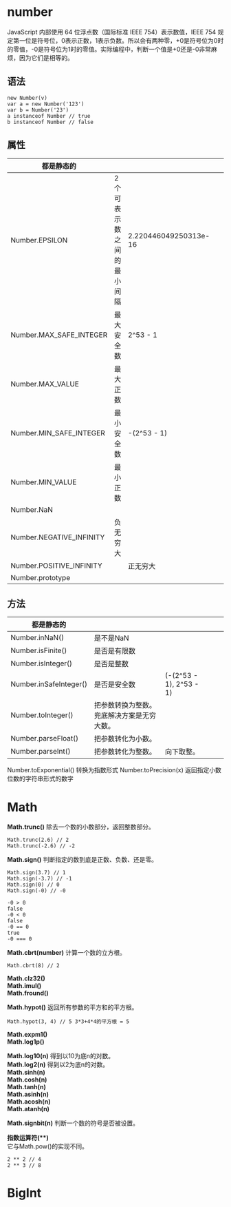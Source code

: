 # number
JavaScript 内部使用 64 位浮点数（国际标准 IEEE 754）表示数值，IEEE 754 规定第一位是符号位，0表示正数，1表示负数。所以会有两种零，+0是符号位为0时的零值，-0是符号位为1时的零值。实际编程中，判断一个值是+0还是-0非常麻烦，因为它们是相等的。
## 语法

```
new Number(v)
var a = new Number('123')
var b = Number('23')
a instanceof Number // true
b instanceof Number // false
```
## 属性

|都是静态的|||||
|-|-|-|-|-|
|Number.EPSILON|2个可表示数之间的最小间隔| 2.220446049250313e-16|||
|Number.MAX_SAFE_INTEGER|最大安全数|2^53 - 1|||
|Number.MAX_VALUE|最大正数||||
|Number.MIN_SAFE_INTEGER|最小安全数|-(2^53 - 1)|||
|Number.MIN_VALUE|最小正数||||
|Number.NaN|||||
|Number.NEGATIVE_INFINITY|负无穷大||||
|Number.POSITIVE_INFINITY||正无穷大|||
|Number.prototype|||||

## 方法

|都是静态的|||||
|-|-|-|-|-|
|Number.inNaN()|是不是NaN||||
|Number.isFinite()|是否是有限数||||
|Number.isInteger()|是否是整数||||
|Number.inSafeInteger()|是否是安全数|(-(2^53 - 1), 2^53 - 1)|||
|Number.toInteger()|把参数转换为整数。兜底解决方案是无穷大数。||||
|Number.parseFloat()|把参数转化为小数。||||
|Number.parseInt()|把参数转化为整数。|向下取整。|||

Number.toExponential() 转换为指数形式
Number.toPrecision(x)  返回指定小数位数的字符串形式的数字
# Math

**Math.trunc()** 除去一个数的小数部分，返回整数部分。  

    Math.trunc(2.6) // 2
    Math.trunc(-2.6) // -2

**Math.sign()** 判断指定的数到底是正数、负数、还是零。
    
    Math.sign(3.7) // 1
    Math.sign(-3.7) // -1
    Math.sign(0) // 0
    Math.sign(-0) // -0
    
    -0 > 0
    false
    -0 < 0
    false
    -0 == 0
    true
    -0 === 0

**Math.cbrt(number)** 计算一个数的立方根。  

    Math.cbrt(8) // 2

**Math.clz32()**  
**Math.imul()**  
**Math.fround()**  

**Math.hypot()** 返回所有参数的平方和的平方根。  

    Math.hypot(3, 4) // 5 3*3+4*4的平方根 = 5

**Math.expm1()**  
**Math.log1p()**  

**Math.log10(n)** 得到以10为底n的对数。  
**Math.log2(n)** 得到以2为底n的对数。  
**Math.sinh(n)**  
**Math.cosh(n)**  
**Math.tanh(n)**  
**Math.asinh(n)**  
**Math.acosh(n)**  
**Math.atanh(n)**  

**Math.signbit(n)** 判断一个数的符号是否被设置。  

**指数运算符(\**)**  
它与Math.pow()的实现不同。  
    
    2 ** 2 // 4
    2 ** 3 // 8


# BigInt

















